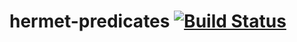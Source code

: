 # hermet-predicates [![Build Status](https://travis-ci.org/techery/hermet-predicates.svg?branch=master)](https://travis-ci.org/techery/hermet-predicates)
